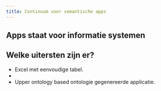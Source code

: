 ```yaml
---
title: Continuum voor semantische apps
---
```


## Apps staat voor informatie systemen
## Welke uitersten zijn er?
- Excel met eenvoudige tabel.
- 
- Upper ontology based ontologie gegenereerde applicatie.
